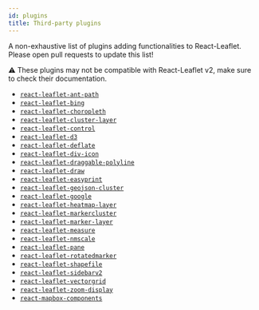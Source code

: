 ```yaml
---
id: plugins
title: Third-party plugins
---
```


A non-exhaustive list of plugins adding functionalities to React-Leaflet. Please
open pull requests to update this list!

⚠️ These plugins may not be compatible with React-Leaflet v2, make sure to check their documentation.

* [`react-leaflet-ant-path`](https://www.npmjs.com/package/react-leaflet-ant-path)
* [`react-leaflet-bing`](https://www.npmjs.com/package/react-leaflet-bing)
* [`react-leaflet-choropleth`](https://www.npmjs.com/package/react-leaflet-choropleth)
* [`react-leaflet-cluster-layer`](https://www.npmjs.com/package/react-leaflet-cluster-layer)
* [`react-leaflet-control`](https://www.npmjs.com/package/react-leaflet-control)
* [`react-leaflet-d3`](https://www.npmjs.com/package/react-leaflet-d3)
* [`react-leaflet-deflate`](https://www.npmjs.com/package/react-leaflet-deflate)
* [`react-leaflet-div-icon`](https://www.npmjs.com/package/react-leaflet-div-icon)
* [`react-leaflet-draggable-polyline`](https://www.npmjs.com/package/react-leaflet-draggable-polyline)
* [`react-leaflet-draw`](https://www.npmjs.com/package/react-leaflet-draw)
* [`react-leaflet-easyprint`](https://www.npmjs.com/package/react-leaflet-easyprint)
* [`react-leaflet-geojson-cluster`](https://www.npmjs.com/package/react-leaflet-geojson-cluster)
* [`react-leaflet-google`](https://www.npmjs.com/package/react-leaflet-google)
* [`react-leaflet-heatmap-layer`](https://www.npmjs.com/package/react-leaflet-heatmap-layer)
* [`react-leaflet-markercluster`](https://www.npmjs.com/package/react-leaflet-markercluster)
* [`react-leaflet-marker-layer`](https://www.npmjs.com/package/react-leaflet-marker-layer)
* [`react-leaflet-measure`](https://www.npmjs.com/package/react-leaflet-measure)
* [`react-leaflet-nmscale`](https://www.npmjs.com/package/@marfle/react-leaflet-nmscale)
* [`react-leaflet-pane`](https://www.npmjs.com/package/react-leaflet-pane)
* [`react-leaflet-rotatedmarker`](https://www.npmjs.com/package/react-leaflet-rotatedmarker)
* [`react-leaflet-shapefile`](https://www.npmjs.com/package/react-leaflet-shapefile)
* [`react-leaflet-sidebarv2`](https://www.npmjs.com/package/react-leaflet-sidebarv2)
* [`react-leaflet-vectorgrid`](https://www.npmjs.com/package/react-leaflet-vectorgrid)
* [`react-leaflet-zoom-display`](https://www.npmjs.com/package/react-leaflet-zoom-display)
* [`react-mapbox-components`](https://www.npmjs.com/package/react-mapbox-components)
